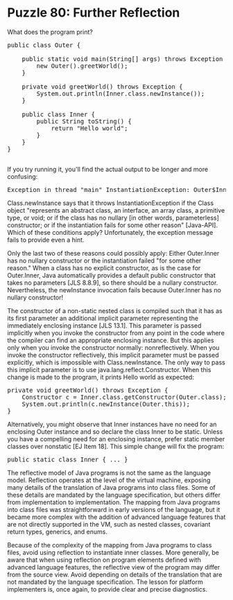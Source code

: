 # Puzzle 80: Further Reflection

What does the program print?

<pre>
public class Outer {

    public static void main(String[] args) throws Exception {
        new Outer().greetWorld();
    }

    private void greetWorld() throws Exception {
        System.out.println(Inner.class.newInstance());
    }

    public class Inner {
        public String toString() {
            return "Hello world";
        }
    }
}

</pre>

If you try running it, you'll find the actual output to be longer and more confusing:

<pre>
Exception in thread "main" InstantiationException: Outer$Inner
</pre>

Class.newInstance says that it throws InstantiationException if the Class object "represents an abstract class, 
an interface, an array class, a primitive type, or void; or if the class has no nullary [in other words, parameterless] 
constructor; or if the instantiation fails for some other reason" [Java-API]. 
Which of these conditions apply? Unfortunately, the exception message fails to provide even a hint.


Only the last two of these reasons could possibly apply: Either Outer.Inner has no nullary constructor or 
the instantiation failed "for some other reason." When a class has no explicit constructor, 
as is the case for Outer.Inner, Java automatically provides a default public constructor that takes no parameters 
[JLS 8.8.9], so there should be a nullary constructor. Nevertheless, the newInstance invocation fails because 
Outer.Inner has no nullary constructor!

The constructor of a non-static nested class is compiled such that it has as its first parameter 
an additional implicit parameter representing the immediately enclosing instance [JLS 13.1]. 
This parameter is passed implicitly when you invoke the constructor from any point in the code 
where the compiler can find an appropriate enclosing instance. But this applies only when you 
invoke the constructor normally: nonreflectively. When you invoke the constructor reflectively, 
this implicit parameter must be passed explicitly, which is impossible with Class.newInstance. 
The only way to pass this implicit parameter is to use java.lang.reflect.Constructor. 
When this change is made to the program, it prints Hello world as expected:

<pre>
private void greetWorld() throws Exception {
    Constructor c = Inner.class.getConstructor(Outer.class);
    System.out.println(c.newInstance(Outer.this));
}
</pre>

Alternatively, you might observe that Inner instances have no need for an enclosing Outer instance and 
so declare the class Inner to be static. Unless you have a compelling need for an enclosing instance, 
prefer static member classes over nonstatic [EJ Item 18]. This simple change will fix the program:

<pre>
public static class Inner { ... }
</pre>

The reflective model of Java programs is not the same as the language model. 
Reflection operates at the level of the virtual machine, exposing many details of the translation of 
Java programs into class files. Some of these details are mandated by the language specification, 
but others differ from implementation to implementation. The mapping from Java programs into class files was 
straightforward in early versions of the language, but it became more complex with the addition of advanced 
language features that are not directly supported in the VM, 
such as nested classes, covariant return types, generics, and enums.


Because of the complexity of the mapping from Java programs to class files, avoid using reflection to instantiate inner classes. 
More generally, be aware that when using reflection on program elements defined with advanced language features, 
the reflective view of the program may differ from the source view. 
Avoid depending on details of the translation that are not mandated by the language specification. 
The lesson for platform implementers is, once again, to provide clear and precise diagnostics.
